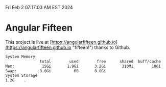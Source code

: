 Fri Feb  2 07:17:03 AM EST 2024

# Angular Fifteen


This project is live at [https://angularfifteen.github.io](https://angularfifteen.github.io "fifteen!") thanks to Github.

```bash
System Memory
               total        used        free      shared  buff/cache   available
Mem:            15Gi       1.9Gi       3.2Gi       310Mi        10Gi        13Gi
Swap:          8.0Gi          0B       8.0Gi
System Storage
1.2G	.
